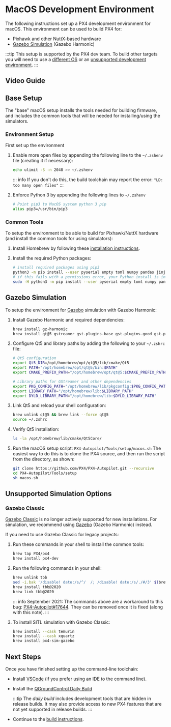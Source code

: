 # MacOS Development Environment

The following instructions set up a PX4 development environment for macOS.
This environment can be used to build PX4 for:

- Pixhawk and other NuttX-based hardware
- [Gazebo Simulation](../sim_gazebo/index.md) (Gazebo Harmonic)

:::tip
This setup is supported by the PX4 dev team.
To build other targets you will need to use a [different OS](../dev_setup/dev_env.md#supported-targets) or an [unsupported development environment](../advanced/community_supported_dev_env.md).
:::

## Video Guide

<lite-youtube videoid="tMbMGiMs1cQ" title="Setting up your PX4 development environment on macOS"/>

## Base Setup

The "base" macOS setup installs the tools needed for building firmware, and includes the common tools that will be needed for installing/using the simulators.

### Environment Setup

First set up the environment

1. Enable more open files by appending the following line to the `~/.zshenv` file (creating it if necessary):

   ```sh
   echo ulimit -S -n 2048 >> ~/.zshenv
   ```

   ::: info
   If you don't do this, the build toolchain may report the error: `"LD: too many open files"`
   :::

1. Enforce Python 3 by appending the following lines to `~/.zshenv`

   ```sh
   # Point pip3 to MacOS system python 3 pip
   alias pip3=/usr/bin/pip3
   ```

### Common Tools

To setup the environment to be able to build for Pixhawk/NuttX hardware (and install the common tools for using simulators):

1. Install Homebrew by following these [installation instructions](https://brew.sh).

1. Install the required Python packages:

   ```sh
   # install required packages using pip3
   python3 -m pip install --user pyserial empty toml numpy pandas jinja2 pyyaml pyros-genmsg packaging kconfiglib future jsonschema
   # if this fails with a permissions error, your Python install is in a system path - use this command instead:
   sudo -H python3 -m pip install --user pyserial empty toml numpy pandas jinja2 pyyaml pyros-genmsg packaging kconfiglib future jsonschema
   ```

## Gazebo Simulation

To setup the environment for [Gazebo](../sim_gazebo_gz/index.md) simulation with Gazebo Harmonic:

1. Install Gazebo Harmonic and required dependencies:

   ```sh
   brew install gz-harmonic
   brew install qt@5 gstreamer gst-plugins-base gst-plugins-good gst-plugins-bad gst-plugins-ugly gst-libav
   ```

1. Configure Qt5 and library paths by adding the following to your `~/.zshrc` file:

   ```sh
   # Qt5 configuration
   export Qt5_DIR=/opt/homebrew/opt/qt@5/lib/cmake/Qt5
   export PATH="/opt/homebrew/opt/qt@5/bin:$PATH"
   export CMAKE_PREFIX_PATH="/opt/homebrew/opt/qt@5:$CMAKE_PREFIX_PATH"

   # Library paths for GStreamer and other dependencies
   export PKG_CONFIG_PATH="/opt/homebrew/lib/pkgconfig:$PKG_CONFIG_PATH"
   export LIBRARY_PATH="/opt/homebrew/lib:$LIBRARY_PATH"
   export DYLD_LIBRARY_PATH="/opt/homebrew/lib:$DYLD_LIBRARY_PATH"
   ```

1. Link Qt5 and reload your shell configuration:

   ```sh
   brew unlink qt@5 && brew link --force qt@5
   source ~/.zshrc
   ```

1. Verify Qt5 installation:

   ```sh
   ls -la /opt/homebrew/lib/cmake/Qt5Core/
   ```

1. Run the macOS setup script: `PX4-Autopilot/Tools/setup/macos.sh`
   The easiest way to do this is to clone the PX4 source, and then run the script from the directory, as shown:

   ```sh
   git clone https://github.com/PX4/PX4-Autopilot.git --recursive
   cd PX4-Autopilot/Tools/setup
   sh macos.sh
   ```

## Unsupported Simulation Options

### Gazebo Classic

[Gazebo Classic](../sim_gazebo_classic/index.md) is no longer actively supported for new installations. For simulation, we recommend using [Gazebo](../sim_gazebo/index.md) (Gazebo Harmonic) instead.

If you need to use Gazebo Classic for legacy projects:

1. Run these commands in your shell to install the common tools:

   ```sh
   brew tap PX4/px4
   brew install px4-dev
   ```

1. Run the following commands in your shell:

   ```sh
   brew unlink tbb
   sed -i.bak '/disable! date:/s/^/  /; /disable! date:/s/./#/3' $(brew --prefix)/Library/Taps/homebrew/homebrew-core/Formula/tbb@2020.rb
   brew install tbb@2020
   brew link tbb@2020
   ```

   ::: info
   September 2021: The commands above are a workaround to this bug: [PX4-Autopilot#17644](https://github.com/PX4/PX4-Autopilot/issues/17644).
   They can be removed once it is fixed (along with this note).
   :::

1. To install SITL simulation with Gazebo Classic:

   ```sh
   brew install --cask temurin
   brew install --cask xquartz
   brew install px4-sim-gazebo
   ```

## Next Steps

Once you have finished setting up the command-line toolchain:

- Install [VSCode](../dev_setup/vscode.md) (if you prefer using an IDE to the command line).
- Install the [QGroundControl Daily Build](../dev_setup/qgc_daily_build.md)

  :::tip
  The _daily build_ includes development tools that are hidden in release builds.
  It may also provide access to new PX4 features that are not yet supported in release builds.
  :::

- Continue to the [build instructions](../dev_setup/building_px4.md).
